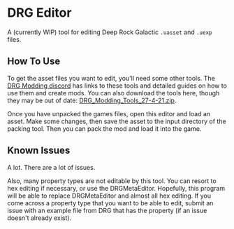 # DRG Editor

A (currently WIP) tool for editing Deep Rock Galactic `.uasset` and `.uexp`
files.

## How To Use

To get the asset files you want to edit, you'll need some other tools. The
[DRG Modding discord](https://discord.gg/p4UGSnU) has links to these tools and
detailed guides on how to use them and create mods. You can also download
the tools here, though they may be out of date:
[DRG_Modding_Tools_27-4-21.zip](https://cdn.discordapp.com/attachments/799404622682390599/836647075113599066/DRG_Modding_Tools_27-4-21.zip).

Once you have unpacked the games files, open this editor and load an asset.
Make some changes, then save the asset to the input directory of the packing
tool. Then you can pack the mod and load it into the game.

## Known Issues

A lot. There are a lot of issues.

Also, many property types are not editable by this tool. You can resort to hex
editing if necessary, or use the DRGMetaEditor. Hopefully, this program will
be able to replace DRGMetaEditor and almost all hex editing. If you come across
a property type that you want to be able to edit, submit an issue with an
example file from DRG that has the property (if an issue doesn't already exist).
